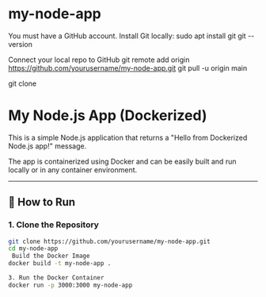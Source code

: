 # my-node-app
You must have a GitHub account.
Install Git locally:
sudo apt install git
git --version 

Connect your local repo to GitHub
git remote add origin https://github.com/yourusername/my-node-app.git
git pull -u origin main

git clone <repository-URL>




# My Node.js App (Dockerized)

This is a simple Node.js application that returns a "Hello from Dockerized Node.js app!" message.

The app is containerized using Docker and can be easily built and run locally or in any container environment.

---

## 🚀 How to Run

### 1. Clone the Repository

```bash
git clone https://github.com/yourusername/my-node-app.git
cd my-node-app
 Build the Docker Image
docker build -t my-node-app .

3. Run the Docker Container
docker run -p 3000:3000 my-node-app
